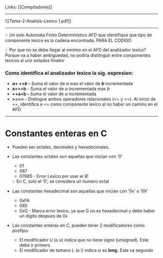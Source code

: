 Links: [[Compiladores]]
___

![[Tema-2-Analisis-Lexico 1.pdf]]

___

💡 Un solo Automata Finito Deterministico AFD que identifique que tipo de componente lexico es la cadena encontrada, PARA EL CODIGO


💡 Por que no se debe llegar al minimo en el AFD del analizador lexico? Porque va a haber ambiguedad, no podria distitnguir entre componentes lexicos al unir estados finales

### Como identifica el analizador lexico la sig. expresion:

- _******a+ ++b -******_ Suma el valor de _a_ mas el valor de _**************b**************_ incrementada
- ******a+++b****** - Suma el valor de _a_ incrementada mas _b_
- ********++a+b -******** Suma el valor de _a_ incrementada
- _****>=== -****_ Distingue ambos operadores relacionales (<= y ==). Al inicio de ==, identifica a <= como componente lexico al no haber un camino en el AFD

___
# Constantes enteras en C

- Pueden ser octales, decimales y hexadecimales.
    
- Las constantes octales son aquellas que inician con ‘0’
    
    - 01
    - 067
    - 07685 - Error Lexico por usar el 8!
    
    <aside> 💡 En C, solo el ‘0’, se considera un numero octal
    
    </aside>
    
- Las constantes hexadecimal son aquellas que inician con ‘0x’ o ‘0X’
    
    - 0xFA
    - 0X0
    - 0xG - Marca error lexico, ya que G no es hexadecimal y debe haber un digito despues de 0x
- Las constantes enteras en C, pueden tener 2 modificadores como posfijos
    
    - El modificador U (o u) indica que no tiene signo (unsigned). Este debe ir primero
    - El modificador de tamano L (o l) indica si es ****long.**** Este va segundo